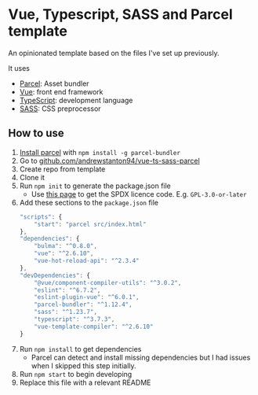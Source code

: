 # Vue, Typescript, SASS and Parcel template

An opinionated template based on the files I've set up previously.

It uses

- [Parcel](https://parceljs.org/): Asset bundler
- [Vue](https://vuejs.org): front end framework
- [TypeScript](https://www.typescriptlang.org): development language
- [SASS](https://sass-lang.com/): CSS preprocessor

## How to use

1. [Install parcel](https://parceljs.org/getting_started.html) with `npm install -g parcel-bundler`
1. Go to [github.com/andrewstanton94/vue-ts-sass-parcel](https://github.com/AndrewStanton94/vue-ts-sass-parcel)
1. Create repo from template
1. Clone it
1. Run `npm init` to generate the package.json file
	- Use [this page](https://spdx.org/licenses/) to get the SPDX licence code. E.g. `GPL-3.0-or-later`
1. Add these sections to the `package.json` file
	```javascript
	"scripts": {
		"start": "parcel src/index.html"
	},
	"dependencies": {
		"bulma": "^0.8.0",
		"vue": "^2.6.10",
		"vue-hot-reload-api": "^2.3.4"
	},
	"devDependencies": {
		"@vue/component-compiler-utils": "^3.0.2",
		"eslint": "^6.7.2",
		"eslint-plugin-vue": "^6.0.1",
		"parcel-bundler": "^1.12.4",
		"sass": "^1.23.7",
		"typescript": "^3.7.3",
		"vue-template-compiler": "^2.6.10"
	}
	```
1. Run `npm install` to get dependencies
	- Parcel can detect and install missing dependencies but I had issues when I skipped this step initially.
1. Run `npm start` to begin developing
1. Replace this file with a relevant README
